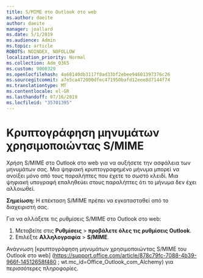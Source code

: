 ```yaml
---
title: S/MIME στο Outlook στο web
ms.author: daeite
author: daeite
manager: joallard
ms.date: 5/1/2019
ms.audience: Admin
ms.topic: article
ROBOTS: NOINDEX, NOFOLLOW
localization_priority: Normal
ms.collection: Adm_O365
ms.custom: 9000329
ms.openlocfilehash: 4a68140db3117f0ad33bf2ebee94601397376c26
ms.sourcegitcommit: a7e5ca472000dfec471950bafd12eee8d7144f74
ms.translationtype: MT
ms.contentlocale: el-GR
ms.lasthandoff: 07/16/2019
ms.locfileid: "35701395"
---
```

# <a name="encrypt-messages-using-smime"></a>Κρυπτογράφηση μηνυμάτων χρησιμοποιώντας S/MIME

Χρήση S/MIME στο Outlook στο web για να αυξήσετε την ασφάλεια των μηνυμάτων σας. Μια ψηφιακή κρυπτογραφημένο μήνυμα μπορεί να ανοίξει μόνο από τους παραλήπτες που έχετε το σωστό κλειδί. Μια ψηφιακή υπογραφή επαληθεύει στους παραλήπτες ότι το μήνυμα δεν έχει αλλοιωθεί.

**Σημείωση:** Η επέκταση S/MIME πρέπει να εγκατασταθεί από το διαχειριστή σας.

Για να αλλάξετε τις ρυθμίσεις S/MIME στο Outlook στο web:

1. Μεταβείτε στις **Ρυθμίσεις** > **προβάλετε όλες τις ρυθμίσεις Outlook**.
2. Επιλέξτε **Αλληλογραφία** > **S/MIME**.

Ανάγνωση [κρυπτογράφηση μηνυμάτων χρησιμοποιώντας S/MIME του Outlook στο web] (https://support.office.com/article/878c79fc-7088-4b39-966f-14512658f480 ; wt.mc_id=Office_Outlook_com_Alchemy) για περισσότερες πληροφορίες.